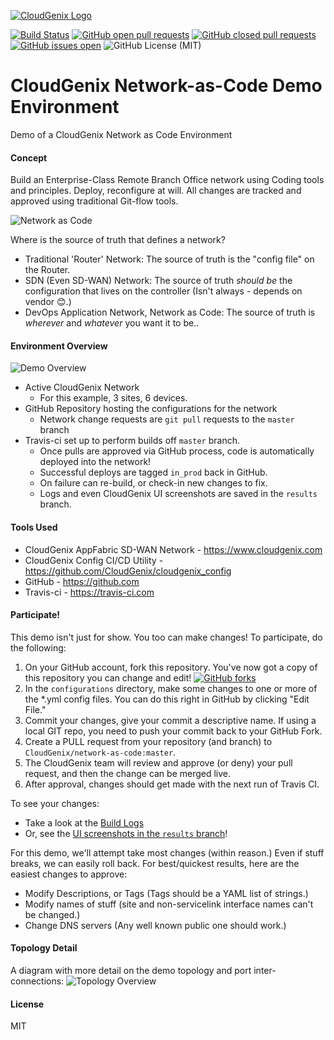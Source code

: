 [![CloudGenix Logo](https://raw.githubusercontent.com/CloudGenix/sdk-python/develop/scripts/images/CloudGenix_Logo.png)](https://www.cloudgenix.com)

[![Build Status](https://travis-ci.com/CloudGenix/network-as-code.svg?branch=master)](https://travis-ci.com/CloudGenix/network-as-code)
[![GitHub open pull requests](https://img.shields.io/github/issues-pr-raw/CloudGenix/network-as-code.svg)](https://github.com/CloudGenix/network-as-code/pulls)
[![GitHub closed pull requests](https://img.shields.io/github/issues-pr-closed-raw/CloudGenix/network-as-code.svg)](https://github.com/CloudGenix/network-as-code/pulls?utf8=%E2%9C%93&q=is%3Apr+is%3Aclosed)
[![GitHub issues open](https://img.shields.io/github/issues/CloudGenix/network-as-code.svg)](https://github.com/CloudGenix/network-as-code/issues)
![GitHub License (MIT)](https://img.shields.io/github/license/CloudGenix/network-as-code?color=brightgreen)
# CloudGenix Network-as-Code Demo Environment
Demo of a CloudGenix Network as Code Environment

#### Concept
Build an Enterprise-Class Remote Branch Office network using Coding tools and principles. Deploy, reconfigure at will.
All changes are tracked and approved using traditional Git-flow tools.

![Network as Code](https://raw.githubusercontent.com/CloudGenix/sdk-python/develop/scripts/images/network-as-code.png)

Where is the source of truth that defines a network?
 - Traditional 'Router' Network: The source of truth is the "config file" on the Router.
 - SDN (Even SD-WAN) Network: The source of truth *should be* the configuration that lives on the controller (Isn't always - depends on vendor 😊.) 
 - DevOps Application Network, Network as Code: The source of truth is *wherever* and *whatever* you want it to be..

#### Environment Overview

![Demo Overview](https://raw.githubusercontent.com/CloudGenix/sdk-python/develop/scripts/images/Demo-Overview.png)

* Active CloudGenix Network
  * For this example, 3 sites, 6 devices. 
* GitHub Repository hosting the configurations for the network
  * Network change requests are `git pull` requests to the `master` branch
* Travis-ci set up to perform builds off `master` branch.
  * Once pulls are approved via GitHub process, code is automatically deployed into the network!
  * Successful deploys are tagged `in_prod` back in GitHub.
  * On failure can re-build, or check-in new changes to fix.
  * Logs and even CloudGenix UI screenshots are saved in the `results` branch.
  
#### Tools Used
 - CloudGenix AppFabric SD-WAN Network - <https://www.cloudgenix.com>
 - CloudGenix Config CI/CD Utility - <https://github.com/CloudGenix/cloudgenix_config>
 - GitHub - <https://github.com>
 - Travis-ci - <https://travis-ci.com>

#### Participate!
This demo isn't just for show. You too can make changes! To participate, do the following:
1. On your GitHub account, fork this repository. You've now got a copy of this repository you can change and edit! [![GitHub forks](https://img.shields.io/github/forks/CloudGenix/network-as-code?style=social)](https://github.com/CloudGenix/network-as-code/fork)
2. In the `configurations` directory, make some changes to one or more of the *.yml config files. You can do this right in GitHub by clicking "Edit File."
3. Commit your changes, give your commit a descriptive name. If using a local GIT repo, you need to push your commit back to your GitHub Fork.
4. Create a PULL request from your repository (and branch) to `CloudGenix/network-as-code:master`.  
3. The CloudGenix team will review and approve (or deny) your pull request, and then the change can be merged live.
4. After approval, changes should get made with the next run of Travis CI. 

To see your changes:
* Take a look at the [Build Logs](https://travis-ci.com/CloudGenix/network-as-code) 
* Or, see the [UI screenshots in the `results` branch](https://github.com/CloudGenix/network-as-code/tree/results/screenshots)!

For this demo, we'll attempt take most changes (within reason.) Even if stuff breaks, we can easily roll back.
For best/quickest results, here are the easiest changes to approve:
* Modify Descriptions, or Tags (Tags should be a YAML list of strings.)
* Modify names of stuff (site and non-servicelink interface names can't be changed.)
* Change DNS servers (Any well known public one should work.)

#### Topology Detail

A diagram with more detail on the demo topology and port inter-connections:
![Topology Overview](https://raw.githubusercontent.com/CloudGenix/sdk-python/develop/scripts/images/Topology-Overview.png)

#### License
MIT



